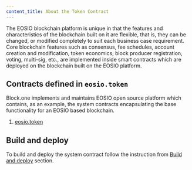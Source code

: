 ```yaml
---
content_title: About the Token Contract
---
```


The EOSIO blockchain platform is unique in that the features and characteristics of the blockchain built on it are flexible, that is, they can be changed, or modified completely to suit each business case requirement. Core blockchain features such as consensus, fee schedules, account creation and modification, token economics, block producer registration, voting, multi-sig, etc., are implemented inside smart contracts which are deployed on the blockchain built on the EOSIO platform.

## Contracts defined in `eosio.token`

Block.one implements and maintains EOSIO open source platform which contains, as an example, the system contracts encapsulating the base functionality for an EOSIO based blockchain.

1. [eosio.token](action-reference/eosio.token)

## Build and deploy
To build and deploy the system contract follow the instruction from [Build and deploy](01_build-and-deploy.md) section.
